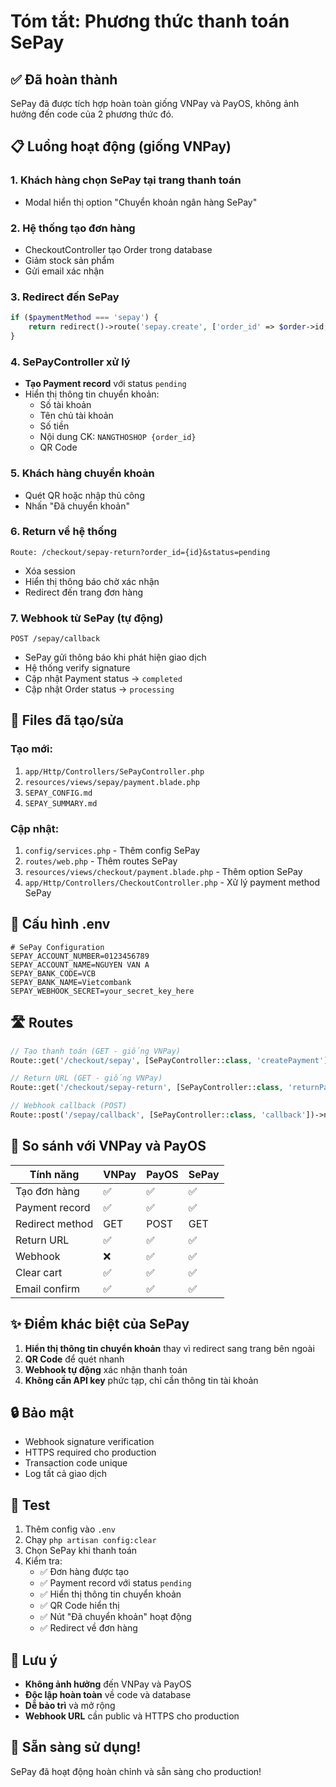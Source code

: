 # Tóm tắt: Phương thức thanh toán SePay

## ✅ Đã hoàn thành

SePay đã được tích hợp hoàn toàn giống VNPay và PayOS, không ảnh hưởng đến code của 2 phương thức đó.

## 📋 Luồng hoạt động (giống VNPay)

### 1. Khách hàng chọn SePay tại trang thanh toán
- Modal hiển thị option "Chuyển khoản ngân hàng SePay"

### 2. Hệ thống tạo đơn hàng
- CheckoutController tạo Order trong database
- Giảm stock sản phẩm
- Gửi email xác nhận

### 3. Redirect đến SePay
```php
if ($paymentMethod === 'sepay') {
    return redirect()->route('sepay.create', ['order_id' => $order->id, 'total' => $total]);
}
```

### 4. SePayController xử lý
- **Tạo Payment record** với status `pending`
- Hiển thị thông tin chuyển khoản:
  - Số tài khoản
  - Tên chủ tài khoản  
  - Số tiền
  - Nội dung CK: `NANGTHOSHOP {order_id}`
  - QR Code

### 5. Khách hàng chuyển khoản
- Quét QR hoặc nhập thủ công
- Nhấn "Đã chuyển khoản"

### 6. Return về hệ thống
```
Route: /checkout/sepay-return?order_id={id}&status=pending
```
- Xóa session
- Hiển thị thông báo chờ xác nhận
- Redirect đến trang đơn hàng

### 7. Webhook từ SePay (tự động)
```
POST /sepay/callback
```
- SePay gửi thông báo khi phát hiện giao dịch
- Hệ thống verify signature
- Cập nhật Payment status → `completed`
- Cập nhật Order status → `processing`

## 📁 Files đã tạo/sửa

### Tạo mới:
1. `app/Http/Controllers/SePayController.php`
2. `resources/views/sepay/payment.blade.php`
3. `SEPAY_CONFIG.md`
4. `SEPAY_SUMMARY.md`

### Cập nhật:
1. `config/services.php` - Thêm config SePay
2. `routes/web.php` - Thêm routes SePay
3. `resources/views/checkout/payment.blade.php` - Thêm option SePay
4. `app/Http/Controllers/CheckoutController.php` - Xử lý payment method SePay

## 🔧 Cấu hình .env

```env
# SePay Configuration
SEPAY_ACCOUNT_NUMBER=0123456789
SEPAY_ACCOUNT_NAME=NGUYEN VAN A
SEPAY_BANK_CODE=VCB
SEPAY_BANK_NAME=Vietcombank
SEPAY_WEBHOOK_SECRET=your_secret_key_here
```

## 🛣️ Routes

```php
// Tạo thanh toán (GET - giống VNPay)
Route::get('/checkout/sepay', [SePayController::class, 'createPayment'])->name('sepay.create');

// Return URL (GET - giống VNPay)
Route::get('/checkout/sepay-return', [SePayController::class, 'returnPayment'])->name('sepay.return');

// Webhook callback (POST)
Route::post('/sepay/callback', [SePayController::class, 'callback'])->name('sepay.callback');
```

## 🔄 So sánh với VNPay và PayOS

| Tính năng | VNPay | PayOS | SePay |
|-----------|-------|-------|-------|
| Tạo đơn hàng | ✅ | ✅ | ✅ |
| Payment record | ✅ | ✅ | ✅ |
| Redirect method | GET | POST | GET |
| Return URL | ✅ | ✅ | ✅ |
| Webhook | ❌ | ✅ | ✅ |
| Clear cart | ✅ | ✅ | ✅ |
| Email confirm | ✅ | ✅ | ✅ |

## ✨ Điểm khác biệt của SePay

1. **Hiển thị thông tin chuyển khoản** thay vì redirect sang trang bên ngoài
2. **QR Code** để quét nhanh
3. **Webhook tự động** xác nhận thanh toán
4. **Không cần API key** phức tạp, chỉ cần thông tin tài khoản

## 🔒 Bảo mật

- Webhook signature verification
- HTTPS required cho production
- Transaction code unique
- Log tất cả giao dịch

## 🎯 Test

1. Thêm config vào `.env`
2. Chạy `php artisan config:clear`
3. Chọn SePay khi thanh toán
4. Kiểm tra:
   - ✅ Đơn hàng được tạo
   - ✅ Payment record với status `pending`
   - ✅ Hiển thị thông tin chuyển khoản
   - ✅ QR Code hiển thị
   - ✅ Nút "Đã chuyển khoản" hoạt động
   - ✅ Redirect về đơn hàng

## 📝 Lưu ý

- **Không ảnh hưởng** đến VNPay và PayOS
- **Độc lập hoàn toàn** về code và database
- **Dễ bảo trì** và mở rộng
- **Webhook URL** cần public và HTTPS cho production

## 🚀 Sẵn sàng sử dụng!

SePay đã hoạt động hoàn chỉnh và sẵn sàng cho production!
